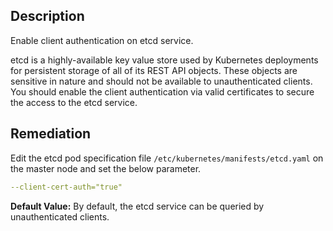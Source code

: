 ## Description

Enable client authentication on etcd service.

etcd is a highly-available key value store used by Kubernetes deployments for persistent storage of all of its REST API objects. These objects are sensitive in nature and should not be available to unauthenticated clients. You should enable the client authentication via valid certificates to secure the access to the etcd service.

## Remediation

Edit the etcd pod specification file `/etc/kubernetes/manifests/etcd.yaml` on the master node and set the below parameter.

```yaml
--client-cert-auth="true"
```

**Default Value:** By default, the etcd service can be queried by unauthenticated clients.